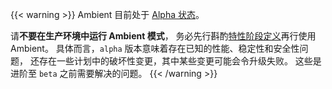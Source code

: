 ---
---
{{< warning >}}
Ambient 目前处于 [Alpha 状态](/zh/docs/releases/feature-stages/#feature-phase-definitions)。

请**不要在生产环境中运行 Ambient 模式**，
务必先行斟酌[特性阶段定义](/zh/docs/releases/feature-stages/#feature-phase-definitions)再行使用 Ambient。
具体而言，`alpha` 版本意味着存在已知的性能、稳定性和安全性问题，
还存在一些计划中的破坏性变更，其中某些变更可能会令升级失败。
这些是进阶至 `beta` 之前需要解决的问题。
{{< /warning >}}
